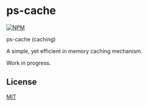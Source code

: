 # ps-cache

[![NPM](https://nodei.co/npm/ps-cache.png?downloads=true)](https://nodei.co/npm/ps-cache/)

ps-cache (caching)

A simple, yet efficient in memory caching mechanism.

Work in progress.

## License

[MIT](LICENSE.md)
